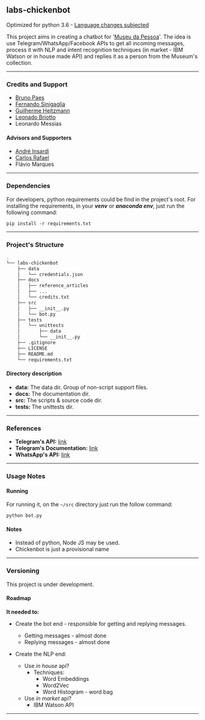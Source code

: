 ## labs-chickenbot

Optimized for python 3.6 - [Language changes subjected](README.md#notes)

This project aims in creating a chatbot for '[Museu da Pessoa](http://www.museudapessoa.net)'. 
The idea is use Telegram/WhatsApp/Facebook APIs to get all incoming messages, process it with
NLP and intent recognition techniques (in market - IBM Watson or in house made API) and replies it
as a person from the Museum's collection.
  
------------------

### Credits and Support

- [Bruno Paes](https://github.com/Brunopaes)
- [Fernando Sinigaglia](https://github.com/FernandoSini)
- [Guilherme Heitzmann](https://github.com/PhoenixBRnnf)
- [Leonado Briotto](https://github.com/briottoleo)
- Leonardo Messias

#### Advisors and Supporters
- [André Insardi](https://github.com/andreinsardi)
- [Carlos Rafael](https://github.com/carlosrafaelgn)
- Flávio Marques

-----------------------

### Dependencies

For developers, python requirements could be find in the project's root. For installing the requirements, 
in your ___venv___ or ___anaconda env___, just run the following command:

`pip install -r requirements.txt`

----------------

### Project's Structure

```bash 
.
└── labs-chickenbot
    ├── data
    │   └── credentials.json
    ├── docs
    │   ├── reference_articles
    │   ├── ...
    │   └── credits.txt
    ├── src
    │   ├── __init__.py
    │   └── bot.py
    ├── tests
    │   └── unittests
    │       ├── data
    │       └── __init__.py
    ├── .gitignore
    ├── LICENSE
    ├── README.md
    └── requirements.txt
```

#### Directory description

- __data:__ The data dir. Group of non-script support files.
- __docs:__ The documentation dir.
- __src:__ The scripts & source code dir.
- __tests:__ The unittests dir.

-----------------------

### References

- __Telegram's API:__ [link](https://github.com/eternnoir/pyTelegramBotAPI)
- __Telegram's Documentation:__ [link](https://core.telegram.org)
- __WhatsApp's API:__ [link](https://www.whatsapp.com/business/api)

--------------

### Usage Notes

#### Running

For running it, on the ``~/src`` directory just run the follow command:

`python bot.py` 

#### Notes

- Instead of python, Node JS may be used.
- Chickenbot is just a provisional name

---------------

### Versioning

This project is under development.

#### Roadmap

__It needed to:__

- Create the bot end - responsible for getting and replying messages.
    - Getting messages - almost done  
    - Replying messages - almost done  

- Create the NLP end:
    - Use _in house_ api?
        - Techniques:
            - Word Embeddings
            - Word2Vec
            - Word Histogram - word bag
    - Use _in market_ api?
        - IBM Watson API

--------------
